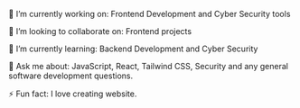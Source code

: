 🔭 I’m currently working on:
Frontend Development and Cyber Security tools

👯 I’m looking to collaborate on:
Frontend projects

🌱 I’m currently learning:
Backend Development and Cyber Security

💬 Ask me about:
JavaScript, React, Tailwind CSS, Security and any general software development questions.

⚡ Fun fact:
I love creating website.
